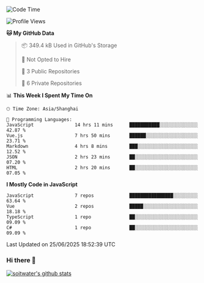 <!--START_SECTION:waka-->
![Code Time](http://img.shields.io/badge/Code%20Time-5%2C186%20hrs%2041%20mins-blue)

![Profile Views](http://img.shields.io/badge/Profile%20Views-0-blue)

**🐱 My GitHub Data** 

> 📦 349.4 kB Used in GitHub's Storage 
 > 
> 🚫 Not Opted to Hire
 > 
> 📜 3 Public Repositories 
 > 
> 🔑 6 Private Repositories 
 > 
📊 **This Week I Spent My Time On** 

```text
🕑︎ Time Zone: Asia/Shanghai

💬 Programming Languages: 
JavaScript               14 hrs 11 mins      ███████████░░░░░░░░░░░░░░   42.87 % 
Vue.js                   7 hrs 50 mins       ██████░░░░░░░░░░░░░░░░░░░   23.71 % 
Markdown                 4 hrs 8 mins        ███░░░░░░░░░░░░░░░░░░░░░░   12.52 % 
JSON                     2 hrs 23 mins       ██░░░░░░░░░░░░░░░░░░░░░░░   07.20 % 
HTML                     2 hrs 20 mins       ██░░░░░░░░░░░░░░░░░░░░░░░   07.05 % 
```

**I Mostly Code in JavaScript** 

```text
JavaScript               7 repos             ████████████████░░░░░░░░░   63.64 % 
Vue                      2 repos             █████░░░░░░░░░░░░░░░░░░░░   18.18 % 
TypeScript               1 repo              ██░░░░░░░░░░░░░░░░░░░░░░░   09.09 % 
C#                       1 repo              ██░░░░░░░░░░░░░░░░░░░░░░░   09.09 % 
```




 Last Updated on 25/06/2025 18:52:39 UTC
<!--END_SECTION:waka-->

### Hi there 👋
[![soitwater's github stats](https://github-readme-stats.vercel.app/api?username=soitwater)](https://github.com/soitwater/github-readme-stats)
